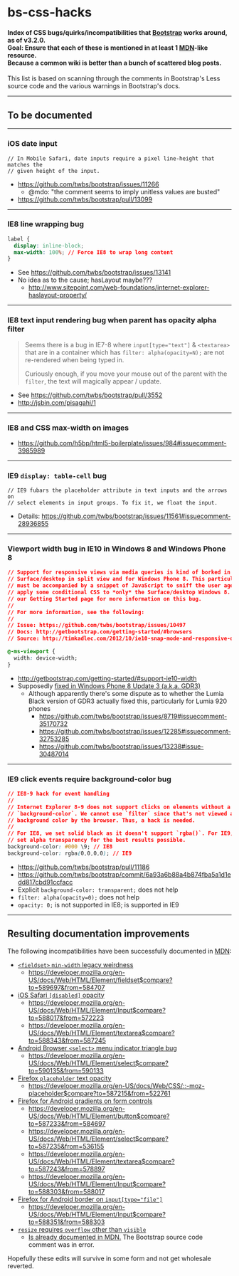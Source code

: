 bs-css-hacks
============
#### Index of CSS bugs/quirks/incompatibilities that [Bootstrap](https://github.com/twbs/bootstrap) works around, as of v3.2.0.<br>Goal: Ensure that each of these is mentioned in at least 1 [MDN](https://developer.mozilla.org/en-US/docs/Web)-like resource.<br>Because a common wiki is better than a bunch of scattered blog posts.
This list is based on scanning through the comments in Bootstrap's Less source code and the various warnings in Bootstrap's docs.

---
## To be documented

---
### iOS date input
```
// In Mobile Safari, date inputs require a pixel line-height that matches the
// given height of the input.
```
* https://github.com/twbs/bootstrap/issues/11266
  * @mdo: "the comment seems to imply unitless values are busted"
* https://github.com/twbs/bootstrap/pull/13099

---
### IE8 line wrapping bug
```css
label {
  display: inline-block;
  max-width: 100%; // Force IE8 to wrap long content
}
```
* See https://github.com/twbs/bootstrap/issues/13141
* No idea as to the cause; hasLayout maybe???
  * http://www.sitepoint.com/web-foundations/internet-explorer-haslayout-property/

---
### IE8 text input rendering bug when parent has opacity alpha filter
> Seems there is a bug in IE7-8 where `input[type="text"]` & `<textarea>` that are in a container which has `filter: alpha(opacity=N);` are not re-rendered when being typed in.
>
> Curiously enough, if you move your mouse out of the parent with the `filter`, the text will magically appear / update.

* See https://github.com/twbs/bootstrap/pull/3552
* http://jsbin.com/pisagahi/1

---
### IE8 and CSS max-width on images
* https://github.com/h5bp/html5-boilerplate/issues/984#issuecomment-3985989

---
### IE9 `display: table-cell` bug
```
// IE9 fubars the placeholder attribute in text inputs and the arrows on
// select elements in input groups. To fix it, we float the input.
```
* Details: https://github.com/twbs/bootstrap/issues/11561#issuecomment-28936855

---
### Viewport width bug in IE10 in Windows 8 and Windows Phone 8

```css
// Support for responsive views via media queries is kind of borked in IE10, for
// Surface/desktop in split view and for Windows Phone 8. This particular fix
// must be accompanied by a snippet of JavaScript to sniff the user agent and
// apply some conditional CSS to *only* the Surface/desktop Windows 8. Look at
// our Getting Started page for more information on this bug.
//
// For more information, see the following:
//
// Issue: https://github.com/twbs/bootstrap/issues/10497
// Docs: http://getbootstrap.com/getting-started/#browsers
// Source: http://timkadlec.com/2012/10/ie10-snap-mode-and-responsive-design/

@-ms-viewport {
  width: device-width;
}
```
* http://getbootstrap.com/getting-started/#support-ie10-width
* Supposedly [fixed in Windows Phone 8 Update 3 (a.k.a. GDR3)](http://blogs.windows.com/windows_phone/b/wpdev/archive/2013/10/14/introducing-windows-phone-preview-for-developers.aspx)
  * Although apparently there's some dispute as to whether the Lumia Black version of GDR3 actually fixed this, particularly for Lumia 920 phones
    * https://github.com/twbs/bootstrap/issues/8719#issuecomment-35170732
    * https://github.com/twbs/bootstrap/issues/12285#issuecomment-32753285
    * https://github.com/twbs/bootstrap/issues/13238#issue-30487014

---
### IE9 click events require background-color bug
```css
// IE8-9 hack for event handling
//
// Internet Explorer 8-9 does not support clicks on elements without a set
// `background-color`. We cannot use `filter` since that's not viewed as a
// background color by the browser. Thus, a hack is needed.
//
// For IE8, we set solid black as it doesn't support `rgba()`. For IE9, we
// set alpha transparency for the best results possible.
background-color: #000 \9; // IE8
background-color: rgba(0,0,0,0); // IE9
```
* https://github.com/twbs/bootstrap/pull/11186
* https://github.com/twbs/bootstrap/commit/6a93a6b88a4b874fba5a1d1edd817cbd91ccfacc
* Explicit `background-color: transparent;` does not help
* `filter: alpha(opacity=0);` does not help
* `opacity: 0;` is not supported in IE8; is supported in IE9

---
## Resulting documentation improvements

The following incompatibilities have been successfully documented in [MDN](https://developer.mozilla.org/en-US/docs/Web):
* [`<fieldset>` `min-width` legacy weirdness](https://github.com/twbs/bootstrap/issues/12359)
  * https://developer.mozilla.org/en-US/docs/Web/HTML/Element/fieldset$compare?to=589697&from=584707
* [iOS Safari `[disabled]` opacity](https://github.com/twbs/bootstrap/issues/11655)
  * https://developer.mozilla.org/en-US/docs/Web/HTML/Element/Input$compare?to=588017&from=572223
  * https://developer.mozilla.org/en-US/docs/Web/HTML/Element/textarea$compare?to=588343&from=587245
* [Android Browser `<select>` menu indicator triangle bug](http://getbootstrap.com/getting-started/#support-android-stock-browser)
  * https://developer.mozilla.org/en-US/docs/Web/HTML/Element/select$compare?to=590135&from=590133
* [Firefox `placeholder` text opacity](https://github.com/twbs/bootstrap/pull/11526)
  * https://developer.mozilla.org/en-US/docs/Web/CSS/::-moz-placeholder$compare?to=587215&from=522761
* [Firefox for Android gradients on form controls](https://github.com/twbs/bootstrap/issues/8702)
  * https://developer.mozilla.org/en-US/docs/Web/HTML/Element/button$compare?to=587233&from=584697
  * https://developer.mozilla.org/en-US/docs/Web/HTML/Element/select$compare?to=587235&from=536155
  * https://developer.mozilla.org/en-US/docs/Web/HTML/Element/textarea$compare?to=587243&from=578897
  * https://developer.mozilla.org/en-US/docs/Web/HTML/Element/Input$compare?to=588303&from=588017
* [Firefox for Android border on `input[type="file"]`](https://github.com/twbs/bootstrap/issues/8702)
  * https://developer.mozilla.org/en-US/docs/Web/HTML/Element/Input$compare?to=588351&from=588303
* [`resize` requires `overflow` other than `visible`](https://github.com/twbs/bootstrap/pull/13600)
  * [Is already documented in MDN.](https://developer.mozilla.org/en-US/docs/Web/CSS/resize) The Bootstrap source code comment was in error.

Hopefully these edits will survive in some form and not get wholesale reverted.
